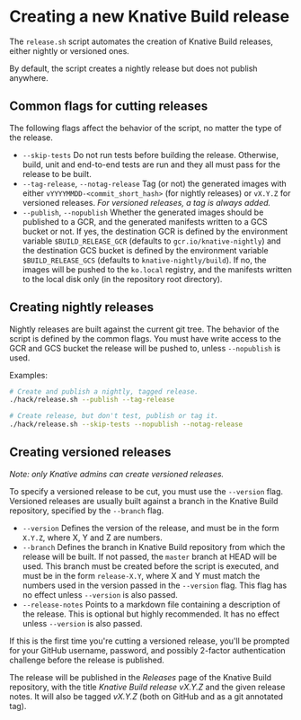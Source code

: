 # Creating a new Knative Build release

The `release.sh` script automates the creation of Knative Build releases,
either nightly or versioned ones.

By default, the script creates a nightly release but does not publish anywhere.

## Common flags for cutting releases

The following flags affect the behavior of the script, no matter the type of
the release.

- `--skip-tests` Do not run tests before building the release. Otherwise,
  build, unit and end-to-end tests are run and they all must pass for the
  release to be built.
- `--tag-release`, `--notag-release` Tag (or not) the generated images
  with either `vYYYYMMDD-<commit_short_hash>` (for nightly releases) or
  `vX.Y.Z` for versioned releases. _For versioned releases, a tag is always
  added._
- `--publish`, `--nopublish` Whether the generated images should be published
  to a GCR, and the generated manifests written to a GCS bucket or not. If yes,
  the destination GCR is defined by the environment variable
  `$BUILD_RELEASE_GCR` (defaults to `gcr.io/knative-nightly`) and the
  destination GCS bucket is defined by the environment variable
  `$BUILD_RELEASE_GCS` (defaults to `knative-nightly/build`). If no, the
  images will be pushed to the `ko.local` registry, and the manifests written
  to the local disk only (in the repository root directory).

## Creating nightly releases

Nightly releases are built against the current git tree. The behavior of the
script is defined by the common flags. You must have write access to the GCR
and GCS bucket the release will be pushed to, unless `--nopublish` is used.

Examples:

```bash
# Create and publish a nightly, tagged release.
./hack/release.sh --publish --tag-release

# Create release, but don't test, publish or tag it.
./hack/release.sh --skip-tests --nopublish --notag-release
```

## Creating versioned releases

_Note: only Knative admins can create versioned releases._

To specify a versioned release to be cut, you must use the `--version` flag.
Versioned releases are usually built against a branch in the Knative Build
repository, specified by the `--branch` flag.

- `--version` Defines the version of the release, and must be in the form
  `X.Y.Z`, where X, Y and Z are numbers.
- `--branch` Defines the branch in Knative Build repository from which the
  release will be built. If not passed, the `master` branch at HEAD will be
  used. This branch must be created before the script is executed, and must be
  in the form `release-X.Y`, where X and Y must match the numbers used in the
  version passed in the `--version` flag. This flag has no effect unless
  `--version` is also passed.
- `--release-notes` Points to a markdown file containing a description of the
  release. This is optional but highly recommended. It has no effect unless
  `--version` is also passed.

If this is the first time you're cutting a versioned release, you'll be prompted
for your GitHub username, password, and possibly 2-factor authentication
challenge before the release is published.

The release will be published in the _Releases_ page of the Knative Build
repository, with the title _Knative Build release vX.Y.Z_ and the given
release notes. It will also be tagged _vX.Y.Z_ (both on GitHub and as a git
annotated tag).

